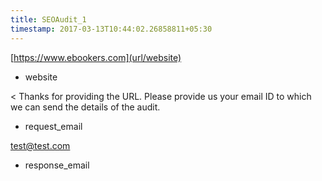 ```yaml
---
title: SEOAudit_1
timestamp: 2017-03-13T10:44:02.26858811+05:30
---
```


[https://www.ebookers.com](url/website)
* website

< Thanks for providing the URL. Please provide us your email ID to which we can send the details of the audit.
* request_email

[test@test.com](email_id)
* response_email
